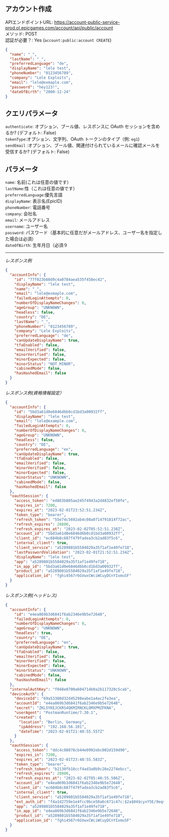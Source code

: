 ## アカウント作成

APIエンドポイントURL: https://account-public-service-prod.ol.epicgames.com/account/api/public/account \
メソッド: POST \
認証が必要？: Yes (`account:public:account CREATE`)

```json
{
  "name": "_",
  "lastName": "_",
  "preferredLanguage": "de",
  "displayName": "lele test",
  "phoneNumber": "0123456789",
  "company": "Lele Exploits",
  "email": "lele@exmaple.com",
  "password": "hey123!",
  "dateOfBirth": "2000-12-24"
}
```

## クエリパラメータ

`authenticate`: オプション、ブール値、レスポンスに OAuth セッションを含めるか? (デフォルト: False) <br/>
`tokenType`:オプション、文字列、OAuth トークンのタイプ（例: `eg1`) <br/>
`sendEmail` :オプション、ブール値、関連付けられているメールに確認メールを受信するか? (デフォルト: False)

## パラメータ

`name`: 名前(これは任意の値です） <br/>
`lastName`:性（これは任意の値です） <br/>
`preferredLanguage`:優先言語 <br/>
`displayName`: 表示名(EpicID) <br/>
`phoneNumber`: 電話番号 <br/>
`company`: 会社名 <br/>
`email`: メールアドレス <br/>
`username`: ユーザー名<br/>
`password`: パスワード（基本的に任意だがメールアドレス、ユーザー名を指定した場合は必須）<br/>
`dateOfBirth`: 生年月日（必須９

---

_レスポンス例_

```json
{
  "accountInfo": {
    "id": "77f023b60d9c4a0784aea535f458ec42",
    "displayName": "lele test",
    "name": "_",
    "email": "lele@exmaple.com",
    "failedLoginAttempts": 0,
    "numberOfDisplayNameChanges": 0,
    "ageGroup": "UNKNOWN",
    "headless": false,
    "country": "DE",
    "lastName": "_",
    "phoneNumber": "0123456789",
    "company": "Lele Exploits",
    "preferredLanguage": "de",
    "canUpdateDisplayName": true,
    "tfaEnabled": false,
    "emailVerified": false,
    "minorVerified": false,
    "minorExpected": false,
    "minorStatus": "NOT_MINOR",
    "cabinedMode": false,
    "hasHashedEmail": false
  }
}
```

_レスポンス例(資格情報設定）_

```json
{
  "accountInfo": {
    "id": "5bd3a61d0e6846d6b0cd1bd3a00932ff",
    "displayName": "lele test",
    "email": "lele@example.com",
    "failedLoginAttempts": 0,
    "numberOfDisplayNameChanges": 0,
    "ageGroup": "UNKNOWN",
    "headless": false,
    "country": "DE",
    "preferredLanguage": "en",
    "canUpdateDisplayName": true,
    "tfaEnabled": false,
    "emailVerified": false,
    "minorVerified": false,
    "minorExpected": false,
    "minorStatus": "UNKNOWN",
    "cabinedMode": false,
    "hasHashedEmail": false
  },
  "oauthSession": {
    "access_token": "ed883b805ae245f4943a2d4832ef50fe",
    "expires_in": 7200,
    "expires_at": "2023-02-01T23:52:51.234Z",
    "token_type": "bearer",
    "refresh_token": "55e74c5692ab4c08a0714791814f72ac",
    "refresh_expires": 28800,
    "refresh_expires_at": "2023-02-02T05:52:51.238Z",
    "account_id": "5bd3a61d0e6846d6b0cd1bd3a00932ff",
    "client_id": "ec684b8c687f479fadea3cb2ad83f5c6",
    "internal_client": true,
    "client_service": "a5289801b5584029a35f1af1e49fe718",
    "lastPasswordValidation": "2023-02-01T21:52:51.234Z",
    "displayName": "lele test",
    "app": "a5289801b5584029a35f1af1e49fe718",
    "in_app_id": "5bd3a61d0e6846d6b0cd1bd3a00932ff",
    "product_id": "a5289801b5584029a35f1af1e49fe718",
    "application_id": "fghi4567r6GVwxCWciWCuyDCnYIxmuSF"
  }
}
```

_レスポンス例(ヘッドレス)_

```json
{
  "accountInfo": {
    "id": "e4ea869b3d6841f6ab2346e9b5e72648",
    "failedLoginAttempts": 0,
    "numberOfDisplayNameChanges": 0,
    "ageGroup": "UNKNOWN",
    "headless": true,
    "country": "DE",
    "preferredLanguage": "en",
    "canUpdateDisplayName": true,
    "tfaEnabled": false,
    "emailVerified": false,
    "minorVerified": false,
    "minorExpected": false,
    "minorStatus": "UNKNOWN",
    "cabinedMode": false,
    "hasHashedEmail": false
  },
  "internalAuthKey": "f048e0700a604714b0a2b117320c5cab",
  "deviceAuth": {
    "deviceId": "69a53380d32d45298eabe1a4ac2fe3ea",
    "accountId": "e4ea869b3d6841f6ab2346e9b5e72648",
    "secret": "ZKL5YKEJCKRS4QKMIRNCKLOMXPMZFKNA",
    "userAgent": "PostmanRuntime/7.30.1",
    "created": {
      "location": "Berlin, Germany",
      "ipAddress": "192.168.56.101",
      "dateTime": "2023-02-01T21:48:55.557Z"
    }
  },
  "oauthSession": {
    "access_token": "ddc4c08078cb44e0992ebc002d159d90",
    "expires_in": 7200,
    "expires_at": "2023-02-01T23:48:55.583Z",
    "token_type": "bearer",
    "refresh_token": "b2130fb18ccf4ad3a0b9c26e2274ebcc",
    "refresh_expires": 28800,
    "refresh_expires_at": "2023-02-02T05:48:55.586Z",
    "account_id": "e4ea869b3d6841f6ab2346e9b5e72648",
    "client_id": "ec684b8c687f479fadea3cb2ad83f5c6",
    "internal_client": true,
    "client_service": "a5289801b5584029a35f1af1e49fe718",
    "ext_auth_id": "f4a1d2759e1e4fcc9bce50a6c671c47c:$2a$04$cyxY5E/9eqvP4q/9Dr6KguS3aweDLwD3pU2n88tUk7ifpRba/nv4W",
    "app": "a5289801b5584029a35f1af1e49fe718",
    "in_app_id": "e4ea869b3d6841f6ab2346e9b5e72648",
    "product_id": "a5289801b5584029a35f1af1e49fe718",
    "application_id": "fghi4567r6GVwxCWciWCuyDCnYIxmuSF"
  }
}
```
